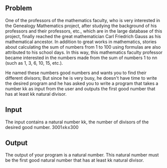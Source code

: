 ## Problem

One of the professors of the mathematics faculty, who is very interested in the Genealogy Mathematics project, after studying the background of his professors and their professors, etc., which are in the large database of this project, finally reached the great mathematician Carl Friedrich Gauss as his mathematical ancestor. In addition to great works in mathematics, stories about calculating the sum of numbers from 1 to 100 using formulas are also attributed to his school days. In this way, this mathematics faculty professor became interested in the numbers made from the sum of numbers 1 to nn (such as 1, 3, 6, 10, 15, etc.).

He named these numbers good numbers and wants you to find their different divisors; But since he is very busy, he doesn't have time to write the desired program and he has asked you to write a program that takes a number kk as input from the user and outputs the first good number that has at least kk natural divisor.


## Input
The input contains a natural number kk, the number of divisors of the desired good number.
3001≤k≤300

## Output
The output of your program is a natural number. This natural number must be the first good natural number that has at least kk natural divisor.


